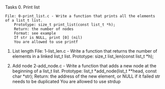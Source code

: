 Tasks
0. Print list 

	File: 0-print_list.c - Write a function that prints all the elements of a list_t list.
		Prototype: size_t print_list(const list_t *h);
		Return: the number of nodes
		Format: see example
		If str is NULL, print [0] (nil)
		You are allowed to use printf

1. List length 
	File: 1-list_len.c - Write a function that returns the number of elements in a linked list_t list.
	Prototype: size_t list_len(const list_t *h);

2. Add node 
	2-add_node.c - Write a function that adds a new node at the beginning of a list_t list.
		Prototype: list_t *add_node(list_t **head, const char *str);
		Return: the address of the new element, or NULL if it failed
		str needs to be duplicated
		You are allowed to use strdup

	
